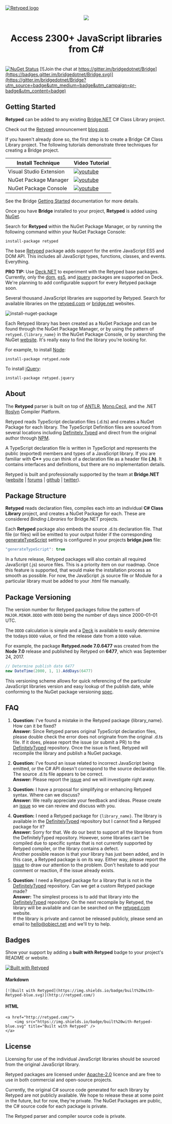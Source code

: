 [![Retyped logo](https://user-images.githubusercontent.com/62210/30553225-bf327466-9c5d-11e7-8737-b353f4cb219d.png)](https://retyped.com/)

<p align="center"><img src="https://user-images.githubusercontent.com/62210/30553224-bf2f6bb8-9c5d-11e7-8524-0fa681af17a4.png"></p>

<h1 align="center">Access 2300+ JavaScript libraries from C#</h1>

<br />[![NuGet Status](https://img.shields.io/nuget/v/Retyped.svg)](https://www.nuget.org/packages/Retyped)
[![Join the chat at https://gitter.im/bridgedotnet/Bridge](https://badges.gitter.im/bridgedotnet/Bridge.svg)](https://gitter.im/bridgedotnet/Bridge?utm_source=badge&utm_medium=badge&utm_campaign=pr-badge&utm_content=badge)

## Getting Started

**Retyped** can be added to any existing [Bridge.NET](http://bridge.net/) C# Class Library project.

Check out the [Retyped](https://retyped.com) announcement [blog post](https://blog.bridge.net/2200-js-libraries-in-c-using-retyped-dcfafb28b119).

If you haven't already done so, the first step is to create a Bridge C# Class Library project. The following tutorials demonstrate three techniques for creating a Bridge project.

Install Technique | Video Tutorial
---- | ----
Visual Studio Extension | [![youtube](https://user-images.githubusercontent.com/62210/30516389-2a02a31a-9afb-11e7-9979-01fa73586680.png)](https://www.youtube.com/watch?v=cEUR1UthE2c)
NuGet Package Manager | [![youtube](https://user-images.githubusercontent.com/62210/30518461-c3307270-9b3b-11e7-8b86-86edcbd3cdb7.png)](https://www.youtube.com/watch?v=VMjsQrB9rQc)
NuGet Package Console | [![youtube](https://user-images.githubusercontent.com/62210/30518454-aa99a51a-9b3b-11e7-9764-a31240d42758.png)](https://www.youtube.com/watch?v=hAaxLrVeG0c)

See the Bridge [Getting Started](https://github.com/bridgedotnet/Bridge/wiki) documentation for more details.

Once you have **Bridge** installed to your project, **Retyped** is added using [NuGet](https://www.nuget.org/packages/retyped).

Search for **Retyped** within the NuGet Package Manager, or by running the following command within your NuGet Package Console:

```
install-package retyped
```

The base [Retyped](https://www.nuget.org/packages/retyped) package adds support for the entire JavaScript ES5 and DOM API. This includes all JavaScript types, functions, classes, and events. Everything.

**PRO TIP:** Use [Deck.NET](https://deck.net/welcome) to experiment with the Retyped base packages. Currently, only the [dom](https://www.nuget.org/packages/retyped.dom), [es5](https://www.nuget.org/packages/retyped.es5), and [jquery](https://www.nuget.org/packages/retyped.jquery) packages are supported on Deck. We're planning to add configurable support for every Retyped package soon.

Several thousand JavaScript libraries are supported by Retyped. Search for available libraries on the [retyped.com](https://retyped.com#search) or [bridge.net](http://bridge.net/download#search) websites.

![install-nuget-package](https://user-images.githubusercontent.com/62210/30530936-20bc70de-9c08-11e7-85d5-db8d9c34267f.gif)

Each Retyped library has been created as a NuGet Package and can be found through the NuGet Package Manager, or by using the pattern of `retyped.{library_name}` in the NuGet Package Console, or by searching the NuGet [website](https://www.nuget.org/packages?q=retyped). It's really easy to find the library you're looking for.

For example, to install [Node](https://www.nuget.org/packages/retyped.node):

```
install-package retyped.node
```

To install [jQuery](https://www.nuget.org/packages/retyped.jquery):

```
install-package retyped.jquery
```

## About

The **Retyped** parser is built on top of [ANTLR](http://www.antlr.org/), [Mono.Cecil](http://www.mono-project.com/docs/tools+libraries/libraries/Mono.Cecil/), and the .NET [Roslyn](https://github.com/dotnet/roslyn) Compiler Platform.

Retyped reads TypeScript declaration files (.d.ts) and creates a NuGet Package for each library. The TypeScript Definition files are sourced from several locations including [Definitely Typed](http://definitelytyped.org/) and direct from the original author through [NPM](https://www.npmjs.com/).

A TypeScript declaration file is written in TypeScript and represents the public (exported) members and types of a JavaScript library. If you are familiar with **C++** you can think of a declaration file as a header file **(.h)**. It contains interfaces and definitions, but there are no implementation details.

Retyped is built and professionally supported by the team at **Bridge.NET** ([website](http://bridge.net) | [forums](https://forums.bridge.net) | [github](https://github.com/bridgedotnet/) | [twitter](http://twitter.com/bridgedotnet)).

## Package Structure

**Retyped** reads declaration files, compiles each into an individual **C# Class Library** project, and creates a NuGet Package for each. These are considered _Binding Libraries_ for Bridge.NET projects.

Each **Retyped** package also embeds the source .d.ts declaration file. That file (or files) will be emitted to your output folder if the corresponding [generateTypeScript](https://github.com/bridgedotnet/Bridge/wiki/global-configuration#generatetypescript) setting is configured in your projects **bridge.json** file:

```js
"generateTypeScript": true
```

In a future release, Retyped packages will also contain all required JavaScript (.js) source files. This is a priority item on our roadmap. Once this feature is supported, that would make the installation process as smooth as possible. For now, the JavaScript .js source file or Module for a particular library must be added to your .html file manually.

## Package Versioning

The version number for Retyped packages follow the pattern of `MAJOR.MINOR.DDDD` with `DDDD` being the number of days since 2000–01–01 UTC.

The `DDDD` calculation is simple and a [Deck](https://deck.net/bf407aa5e088b1a72cdedba8106196da) is available to easily determine the todays `DDDD` value, or find the release date from a `DDDD` value.

For example, the package **Retyped.node 7.0.6477** was created from the **Node 7.0** release and published by Retyped on **6477**, which was September 24, 2017.

```csharp
// Determine publish date 6477
new DateTime(2000, 1, 1).AddDays(6477)
```

This versioning scheme allows for quick referencing of the particular JavaScript libraries version and easy lookup of the publish date, while conforming to the NuGet package versioning [spec](https://docs.microsoft.com/en-us/nuget/reference/package-versioning).

## FAQ

1. **Question:** I've found a mistake in the Retyped package {library_name}. How can it be fixed?<br/>
   **Answer:** Since Retyped parses original TypeScript declaration files, please double check the error does not originate from the original .d.ts file. If it does, please report the issue (or submit a PR) to the [DefinitelyTyped](https://github.com/DefinitelyTyped/DefinitelyTyped) repository. Once the issue is fixed, Retyped will recompile the library and publish a NuGet package.

2. **Question:** I've found an issue related to incorrect JavaScript being emitted, or the C# API doesn't correspond to the source declaration file. The source .d.ts file appears to be correct.<br/>
   **Answer:** Please report the [issue](https://github.com/Retyped/Retyped/issues) and we will investigate right away.

3. **Question:** I have a proposal for simplifying or enhancing Retyped syntax. Where can we discuss?<br/>
   **Answer:** We really appreciate your feedback and ideas. Please create an [issue](https://github.com/Retyped/Retyped/issues) so we can review and discuss with you.

4. **Question:** I need a Retyped package for `{library_name}`. The library is available in the [DefinitelyTyped](https://github.com/DefinitelyTyped/DefinitelyTyped) repository but I cannot find a Retyped package for it?<br/>
   **Answer:** Sorry for that. We do our best to support all the libraries from the DefinitelyTyped repository. However, some libraries can't be compiled due to specific syntax that is not currently supported by Retyped compiler, or the library contains a defect.<br/>
   Another possible reason is that your library has just been added, and in this case, a Retyped package is on its way. Either way, please report the [issue](https://github.com/Retyped/Retyped/issues) to draw our attention to the problem. Don't hesitate to add your comment or reaction, if the issue already exists.

5. **Question:** I need a Retyped package for a library that is not in the [DefinitelyTyped](https://github.com/DefinitelyTyped/DefinitelyTyped) repository. Can we get a custom Retyped package made?<br/>
   **Answer:** The simplest process is to add that library into the [DefinitelyTyped](https://github.com/DefinitelyTyped/DefinitelyTyped) repository. On the next recompile by Retyped, the library will be available and can be searched on the [retyped.com](https://retyped.com/#search) website.<br/>
   If the library is private and cannot be released publicly, please send an email to hello@object.net and we'll try to help.

## Badges

Show your support by adding a **built with Retyped** badge to your project's README or website.

[![Built with Retyped](https://img.shields.io/badge/built%20with-Retyped-blue.svg)](http://retyped.com/)

#### Markdown

```
[![Built with Retyped](https://img.shields.io/badge/built%20with-Retyped-blue.svg)](http://retyped.com/)
```

#### HTML

```
<a href="http://retyped.com/">
    <img src="https://img.shields.io/badge/built%20with-Retyped-blue.svg" title="Built with Retyped" />
</a>
```

## License

Licensing for use of the individual JavaScript libraries should be sourced from the original JavaScript library.

Retyped packages are licensed under [Apache-2.0](https://github.com/Retyped/Retyped/blob/master/LICENSE.md) licence and are free to use in both commercial and open-source projects.

Currently, the original C# source code generated for each library by Retyped are not publicly available. We hope to release these at some point in the future, but for now, they're private. The NuGet Packages are public, the C# source code for each package is private.

The Retyped parser and compiler source code is private.
